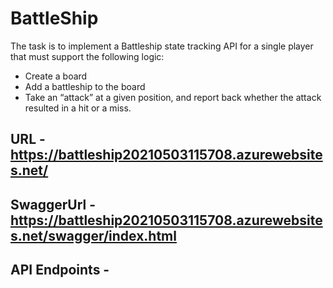 # BattleShip

The task is to implement a Battleship state tracking API for a single player that must 
support the following logic: 
<br>
* Create a board 
* Add a battleship to the board 
* Take an “attack” at a given position, and report back whether the attack 
resulted in a hit or a miss.


## URL - https://battleship20210503115708.azurewebsites.net/
## SwaggerUrl - https://battleship20210503115708.azurewebsites.net/swagger/index.html

## API Endpoints -
